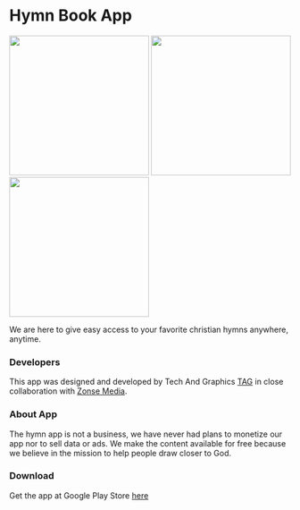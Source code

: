 # Hymn Book App

<p>
<img src="https://techandgraphics.net/image/app/Hymn%20App%20Screenshot-01-01.png"   width="250" alt="">
<img src="https://techandgraphics.net/image/app/Hymn%20App%20Screenshot-01-02.png"  width="250" alt="">
<img src="https://techandgraphics.net/image/app/Hymn%20App%20Screenshot-01-03.png"   width="250" alt="">
 </p>


We are here to give easy access to your favorite christian hymns anywhere, anytime.

### Developers

This app was designed and developed by Tech And Graphics [TAG](https://techandgraphics.net/) in close collaboration
with [Zonse Media](https://zonse.live/).

### About App

The hymn app is not a business, we have never had plans to monetize our app nor to sell data or ads. We make the content
available for free because we believe in the mission to help people draw closer to God.

### Download
Get the app at Google Play Store [here](https://play.google.com/store/apps/details?id=net.techandgraphics.hymn)
